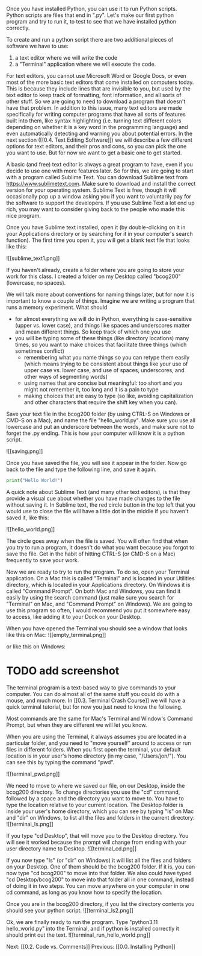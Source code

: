 Once you have installed  Python, you can use it to run Python scripts. Python scripts are files that end in ".py". Let's make our first python program and try to run it, to test to see that we have installed python correctly. 

To create and run a python script there are two additional pieces of software we have to use:
1. a text editor where we will write the code
2. a "Terminal" application where we will execute the code.

For text editors, you cannot use Microsoft Word or Google Docs, or even most of the more basic text editors that come installed on computers today. This is because they include lines that are invisible to you, but used by the text editor to keep track of formatting, font information, and all sorts of other stuff. So we are going to need to download a program that doesn't have that problem. In addition to this issue, many text editors are made specifically for writing computer programs that have all sorts of features built into them, like syntax highlighting (i.e. turning text different colors depending on whether it is a key word in the programming language) and even automatically detecting and warning you about potential errors. In the next section ([[0.4. Text Editing Software]]) we will describe a few different options for text editors, and their pros and cons, so you can pick the one you want to use. But for now we want to get a basic one to get started. 

A basic (and free) text editor is always a great program to have, even if you decide to use one with more features later. So for this, we are going to start with a program called Sublime Text. You can download Sublime text from https://www.sublimetext.com. Make sure to download and install the correct version for your operating system. Sublime Text is free, though it will occasionally pop up a window asking you if you want to voluntarily pay for the software to support the developers. If you use Sublime Text a lot end up rich, you may want to consider giving back to the people who made this nice program.

Once you have Sublime text installed, open it (by double-clicking on it in your Applications directory or by searching for it in your computer's search function). The first time you open it, you will get a blank text file that looks like this:

![[sublime_text1.png]]

If you haven't already, create a folder where you are going to store your work for this class. I created a folder on my Desktop called "bcog200" (lowercase, no spaces). 

We will talk more about conventions for naming things later, but for now it is important to know a couple of things. Imagine we are writing a program that runs a memory experiment. What should
- for almost everything we will do in Python, everything is case-sensitive (upper vs. lower case), and things like spaces and underscores matter and mean different things. So keep track of which one you use
- you will be typing some of these things (like directory locations) many times, so you want to make choices that facilitate three things (which sometimes conflict)
	- remembering what you name things so you can retype them easily (which means trying to be consistent about things like your use of upper case vs. lower case, and use of spaces, underscores, and other ways of segmenting words)
	- using names that are concise but meaningful: too short and you might not remember it, too long and it is a pain to type
	- making choices that are easy to type (so like, avoiding capitalization and other characters that require the shift key when you can).

Save your text file in the bcog200 folder (by using CTRL-S on Windows or CMD-S on a Mac), and name the file "hello_world.py". Make sure you use all lowercase and put an underscore between the words, and make sure not to forget the .py ending. This is how your computer will know it is a python script.

![[saving.png]]

Once you have saved the file, you will see it appear in the folder. Now go back to the file and type the following line, and save it again.

```python
print("Hello World!")
```

A quick note about Sublime Text (and many other text editors), is that they provide a visual cue about whether you have made changes to the file without saving it. In Sublime text, the red circle button in the top left that you would use to close the file will have a little dot in the middle if you haven't saved it, like this:

![[hello_world.png]]

The circle goes away when the file is saved. You will often find that when you try to run a program, it doesn't do what you want because you forgot to save the file. Get in the habit of hitting CTRL-S (or CMD-S on a Mac) frequently to save your work.

Now we are ready to try to run the program. To do so, open your Terminal application. On a Mac this is called "Terminal" and is located in your Utilities directory, which is located in your Applications directory. On Windows it is called "Command Prompt". On both Mac and Windows, you can find it easily by using the search command (just make sure you search for "Terminal" on Mac, and "Command Prompt" on Windows). We are going to use this program so often, I would recommend you put it somewhere easy to access, like adding it to your Dock on your Desktop.

When you have opened the Terminal you should see a window that looks like this on Mac:
![[empty_terminal.png]]

or like this on Windows:
# TODO add screenshot

The terminal program is a text-based way to give commands to your computer. You can do almost all of the same stuff you could do with a mouse, and much more.  In [[0.3. Terminal Crash Course]] we will have a quick terminal tutorial, but for now you just need to know the following. 

Most commands are the same for Mac's Terminal and Window's Command Prompt, but when they are different we will let you know.

When you are using the Terminal, it always assumes you are located in a particular folder, and you need to "move yourself" around to access or run files in different folders. When you first open the terminal, your default location is in your user's home directory (in my case, "/Users/jon/"). You can see this by typing the command "pwd".

![[terminal_pwd.png]]

We need to move to where we saved our file, on our Desktop, inside the bcog200 directory. To change directories you use the "cd" command, followed by a space and the directory you want to move to. You have to type the location relative to your current location. The Desktop folder is inside your user's home directory, which you can see by typing "ls" on Mac and "dir" on Windows, to list all the files and folders in the current directory:
![[terminal_ls.png]]

If you type "cd Desktop", that will move you to the Desktop directory. You will see it worked because the prompt will change from ending with your user directory name to Desktop.
![[terminal_cd.png]]

If you now type "ls" (or "dir" on Windows) it will list all the files and folders on your Desktop. One of them should be the bcog200 folder. If it is, you can now type "cd bcog200" to move into that folder. We also could have typed "cd Desktop/bcog200" to move into that folder all in one command, instead of doing it in two steps. You can move anywhere on your computer in one cd command, as long as you know how to specify the location.

Once you are in the bcog200 directory, if you list the directory contents you should see your python script.
![[terminal_ls2.png]]

Ok, we are finally ready to run the program. Type "python3.11 hello_world.py" into the Terminal, and if python is installed correctly it should print out the text.
![[terminal_run_hello_world.png]]
 
Next: [[0.2. Code vs. Comments]]
Previous: [[0.0. Installing Python]]